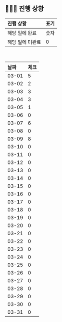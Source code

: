 ## 🧑🏻‍💻 진행 상황

| 진행 상황            | 표기  |
|:-----------------|:----|
| 해당 일에 완료      | 숫자   |
| 해당 일에 미완료    | 0   |



<br>

| 날짜  | 체크 |
|:------|:----|
| 03-01 | 5 |
| 03-02 | 2 |
| 03-03 | 3 |
| 03-04 | 3 |
| 03-05 | 1 |
| 03-06 | 0 |
| 03-07 | 6 |
| 03-08 | 0 |
| 03-09 | 8 |
| 03-10 | 0 |
| 03-11 | 0 |
| 03-12 | 0 |
| 03-13 | 0 |
| 03-14 | 0 |
| 03-15 | 0 |
| 03-16 | 0 |
| 03-17 | 0 |
| 03-18 | 0 |
| 03-19 | 0 |
| 03-20 | 0 |
| 03-21 | 0 |
| 03-22 | 0 |
| 03-23 | 0 |
| 03-24 | 0 |
| 03-25 | 0 |
| 03-26 | 0 |
| 03-27 | 0 |
| 03-28 | 0 |
| 03-29 | 0 |
| 03-30 | 0 |
| 03-31 | 0 |
